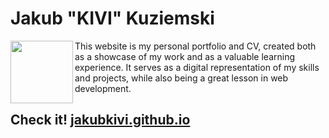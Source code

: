 # Jakub "KIVI" Kuziemski

<img align="left" width="100" height="100" src="assets/favicon/favicon.ico">

This website is my personal portfolio and CV, created both as a showcase of my work and as a valuable learning experience. It serves as a digital representation of my skills and projects, while also being a great lesson in web development.

## Check it! [jakubkivi.github.io](https://jakubkivi.github.io)
